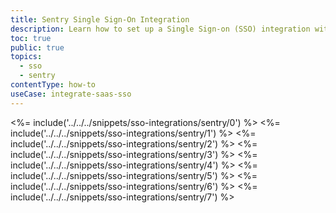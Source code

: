 ```yaml
---
title: Sentry Single Sign-On Integration
description: Learn how to set up a Single Sign-on (SSO) integration with Sentry and Auth0.
toc: true
public: true
topics:
  - sso
  - sentry
contentType: how-to
useCase: integrate-saas-sso
---
```

<%= include('../../../snippets/sso-integrations/sentry/0') %> 
<%= include('../../../snippets/sso-integrations/sentry/1') %> 
<%= include('../../../snippets/sso-integrations/sentry/2') %> 
<%= include('../../../snippets/sso-integrations/sentry/3') %> 
<%= include('../../../snippets/sso-integrations/sentry/4') %> 
<%= include('../../../snippets/sso-integrations/sentry/5') %> 
<%= include('../../../snippets/sso-integrations/sentry/6') %>
<%= include('../../../snippets/sso-integrations/sentry/7') %>
